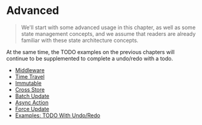 # Advanced

>We'll start with some advanced usage in this chapter, as well as some state management concepts, and we assume that readers are already familiar with these state architecture concepts.

At the same time, the TODO examples on the previous chapters will continue to be supplemented to complete a undo/redo with a todo.

* [Middleware](/docs/advanced/Middleware.md)
* [Time Travel](/docs/advanced/TimeTravel.md)
* [Immutable](/docs/advanced/Immutable.md)
* [Cross Store](/docs/advanced/CrossStore.md)
* [Batch Update](/docs/advanced/BatchUpdate.md)
* [Async Action](/docs/advanced/AsyncAction.md)
* [Force Update](/docs/advanced/ForceUpdate.md)
* [Examples: TODO With Undo/Redo](/docs/basics/Examples.md)